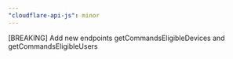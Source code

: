 ```yaml
---
"cloudflare-api-js": minor
---
```


[BREAKING] Add new endpoints getCommandsEligibleDevices and getCommandsEligibleUsers